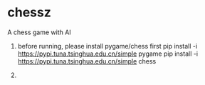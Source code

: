 # chessz
 A chess game with AI
 
1. before running, please install pygame/chess first
  pip install -i https://pypi.tuna.tsinghua.edu.cn/simple pygame
  pip install -i https://pypi.tuna.tsinghua.edu.cn/simple chess
 
2.